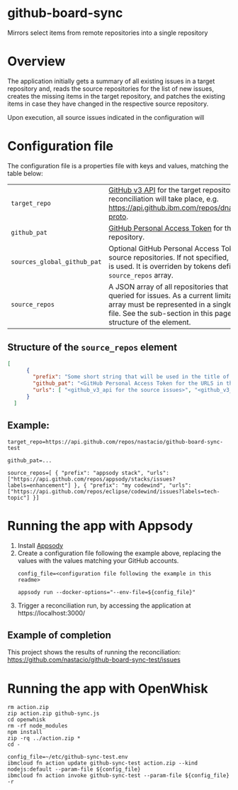 # github-board-sync
Mirrors select items from remote repositories into a single repository

# Overview

The application initially gets a summary of all existing issues in a target repository and, reads the source repositories for the list of new issues, creates the missing items in the target repository, and patches the existing items in case they have changed in the respective source repository.

Upon execution, all source issues indicated in the configuration will 

# Configuration file

The configuration file is a properties file with keys and values, matching the table below:

| | |
|---|---|
| `target_repo` | [GitHub v3 API](https://developer.github.com/v3/) for the target repository where the reconciliation will take place, e.g. https://api.github.ibm.com/repos/dnastaci/oncsuite-proto. |
| `github_pat` | [GitHub Personal Access Token](https://github.com/settings/tokens) for the target repository. |
| `sources_global_github_pat` | Optional GitHub Personal Access Token for all source repositories. If not specified, then `github_pat` is used. It is overriden by tokens defined inside the `source_repos` array. |
| `source_repos`| A JSON array of all repositories that should be queried for issues. As a current limitation, the JSON array must be represented in a single-line inside the file. See the sub-section in this page for the structure of the element. |


## Structure of the `source_repos` element

```json
[
      { 
        "prefix": "Some short string that will be used in the title of the target issue",
        "github_pat": "<GitHub Personal Access Token for the URLS in the "urls" element.>",
        "urls": [ "<github_v3_api for the source issues>", "<github_v3_api for the source issues>" ] 
      }
  ]
```


## Example:

```
target_repo=https://api.github.com/repos/nastacio/github-board-sync-test

github_pat=...

source_repos=[ { "prefix": "appsody stack", "urls": ["https://api.github.com/repos/appsody/stacks/issues?labels=enhancement"] }, { "prefix": "my codewind", "urls": ["https://api.github.com/repos/eclipse/codewind/issues?labels=tech-topic"] }]
```

# Running the app with Appsody

1. Install [Appsody](https://appsody.dev)
1. Create a configuration file following the example above, replacing the values with the values matching your GitHub accounts.
    ```
    config_file=<configuration file following the example in this readme>

    appsody run --docker-options="--env-file=${config_file}"
    ```
1. Trigger a reconciliation run, by accessing the application at https://localhost:3000/

## Example of completion

This project shows the results of running the reconciliation:
https://github.com/nastacio/github-board-sync-test/issues


# Running the app with OpenWhisk

```
rm action.zip
zip action.zip github-sync.js
cd openwhisk
rm -rf node_modules
npm install
zip -rq ../action.zip *
cd -

config_file=~/etc/github-sync-test.env
ibmcloud fn action update github-sync-test action.zip --kind nodejs:default --param-file ${config_file}
ibmcloud fn action invoke github-sync-test --param-file ${config_file} -r
```